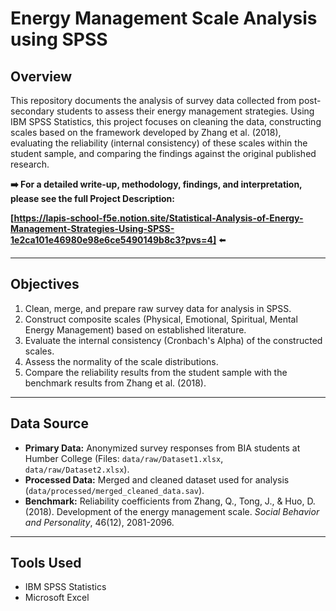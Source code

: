 # Energy Management Scale Analysis using SPSS

## Overview

This repository documents the analysis of survey data collected from post-secondary students to assess their energy management strategies. Using IBM SPSS Statistics, this project focuses on cleaning the data, constructing scales based on the framework developed by Zhang et al. (2018), evaluating the reliability (internal consistency) of these scales within the student sample, and comparing the findings against the original published research.

**➡️ For a detailed write-up, methodology, findings, and interpretation, please see the full Project Description:**

**[https://lapis-school-f5e.notion.site/Statistical-Analysis-of-Energy-Management-Strategies-Using-SPSS-1e2ca101e46980e98e6ce5490149b8c3?pvs=4]** ⬅️

---

## Objectives

1.  Clean, merge, and prepare raw survey data for analysis in SPSS.
2.  Construct composite scales (Physical, Emotional, Spiritual, Mental Energy Management) based on established literature.
3.  Evaluate the internal consistency (Cronbach's Alpha) of the constructed scales.
4.  Assess the normality of the scale distributions.
5.  Compare the reliability results from the student sample with the benchmark results from Zhang et al. (2018).

---

## Data Source

*   **Primary Data:** Anonymized survey responses from BIA students at Humber College (Files: `data/raw/Dataset1.xlsx`, `data/raw/Dataset2.xlsx`).
*   **Processed Data:** Merged and cleaned dataset used for analysis (`data/processed/merged_cleaned_data.sav`).
*   **Benchmark:** Reliability coefficients from Zhang, Q., Tong, J., & Huo, D. (2018). Development of the energy management scale. *Social Behavior and Personality*, 46(12), 2081-2096.

---

## Tools Used

*   IBM SPSS Statistics
*   Microsoft Excel
